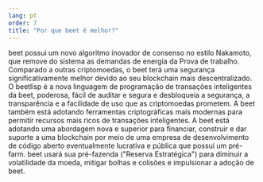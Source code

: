 ```yaml
---
lang: pt
order: 7
title: "Por que beet é melhor?"
---
```


beet possui um novo algoritmo inovador de consenso no estilo Nakamoto, que remove do sistema as demandas de energia da Prova de trabalho. Comparado a outras criptomoedas, o beet terá uma segurança significativamente melhor devido ao seu blockchain mais descentralizado. O beetlisp é a nova linguagem de programação de transações inteligentes da beet, poderosa, fácil de auditar e segura e desbloqueia a segurança, a transparência e a facilidade de uso que as criptomoedas prometem. A beet também está adotando ferramentas criptográficas mais modernas para permitir recursos mais ricos de transações inteligentes. A beet está adotando uma abordagem nova e superior para financiar, construir e dar suporte a uma blockchain por meio de uma empresa de desenvolvimento de código aberto eventualmente lucrativa e pública que possui um pré-farm. beet usará sua pré-fazenda ("Reserva Estratégica") para diminuir a volatilidade da moeda, mitigar bolhas e colisões e impulsionar a adoção de beet.
